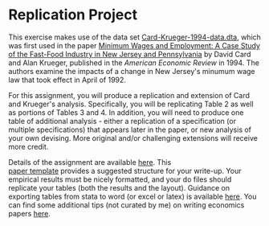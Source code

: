 # Replication Project

This exercise makes use of the data set [Card-Krueger-1994-data.dta](Card-Krueger-1994-data.dta), 
which was first used in the paper [Minimum Wages and Employment:  A Case Study of the Fast-Food Industry in New Jersey and Pennsylvania](https://www.jstor.org/stable/2118030?sid=primo) by David Card 
and Alan Krueger, published in the _American Economic Review_ in 1994. The authors 
examine the impacts of a change in New Jersey's minumum wage law 
that took effect in April of 1992.  

For this assignment, you will produce a replication and extension of Card and Krueger's analysis.  Specifically, 
you will be replicating Table 2 as well as portions of Tables 3 and 4.  In addition, 
you will need to produce one table of additional analysis - either a replication 
of a specification (or multiple specifications) that appears later in the paper, or new analysis of 
your own devising.  More original and/or challenging extensions will receive more credit.

Details of the assignment are available [here](ECON523-replication-2023-02-24.pdf).  This  
[paper template](paper-template-short.docx) provides a suggested structure for your write-up.  Your empirical results 
must be nicely formatted, and your do files should replicate your tables (both the results and the layout).  Guidance 
on exporting tables from stata to word (or excel or latex) is available [here](https://pjakiela.github.io/stata/making-tables.html).  You can find 
some additional tips (not curated by me) on writing economics papers [here](https://statatexblog.com/useful-links/#writing-research-papers). 
